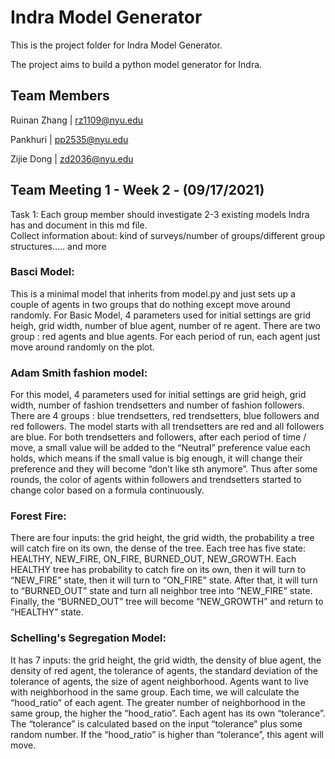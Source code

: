Indra Model Generator
=====
This is the project folder for Indra Model Generator. 

The project aims to build a python model generator for Indra. 

Team Members
---------------------------
Ruinan Zhang | rz1109@nyu.edu 

Pankhuri | pp2535@nyu.edu

Zijie Dong | zd2036@nyu.edu

Team Meeting 1 - Week 2 - (09/17/2021)
---------------------------
Task 1:  Each group member should investigate 2-3 existing models Indra has and document in this md file.  
Collect information about: kind of surveys/number of groups/different group structures..... and more   

### Basci Model: 
This is a minimal model that inherits from model.py and just sets up a couple of agents in two groups that do nothing except move around randomly.
For Basic Model, 4 parameters  used for initial settings are grid heigh, grid width, number of blue agent, number of re agent. 
There are two group : red agents and blue agents. For each period of run, each agent just move around randomly on the plot. 

### Adam Smith fashion model:  

For this model, 4 parameters used for initial settings are grid heigh, grid width, number of fashion trendsetters and number of fashion followers. 
There are 4 groups : blue trendsetters, red trendsetters, blue followers and red followers. The model starts with all trendsetters are red and all followers are blue. For both trendsetters and followers, after each period of time / move, a small value will be added to the “Neutral” preference value each holds, which means if the small value is big enough, it will change their preference and they will become “don’t like sth anymore”. Thus after some rounds, the color of agents within followers and trendsetters started to change color based on a formula continuously. 

### Forest Fire:
There are four inputs: the grid height, the grid width, the probability a tree will catch fire on its own, the dense of the tree. Each tree has five state: HEALTHY, NEW_FIRE, ON_FIRE, BURNED_OUT, NEW_GROWTH.
Each HEALTHY tree has probability to catch fire on its own, then it will turn to “NEW_FIRE” state, then it will turn to “ON_FIRE” state. After that, it will turn to “BURNED_OUT” state and turn all neighbor tree into “NEW_FIRE” state. Finally, the “BURNED_OUT” tree will become “NEW_GROWTH” and return to “HEALTHY” state. 

### Schelling's Segregation Model:
It has 7 inputs: the grid height, the grid width, the density of blue agent, the density of red agent, the tolerance of agents, the standard deviation of the tolerance of agents, the size of agent neighborhood. 
Agents want to live with neighborhood in the same group. Each time, we will calculate the “hood_ratio” of each agent. The greater number of neighborhood in the same group, the higher the “hood_ratio”. 
Each agent has its own “tolerance”. The “tolerance” is calculated based on the input “tolerance” plus some random number. 
If the “hood_ratio” is higher than “tolerance”, this agent will move. 

